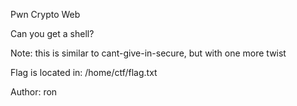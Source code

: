 Pwn Crypto Web

Can you get a shell?

Note: this is similar to cant-give-in-secure, but with one more twist

Flag is located in: /home/ctf/flag.txt

Author: ron
